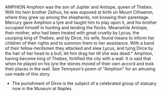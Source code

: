 AMPHION
  Amphion was the son of Jupiter and Antiope, queen of Thebes. With
  his twin brother Zethus, he was exposed at birth on Mount Cithaeron,
  where they grew up among the shepherds, not knowing their parentage.
  Mercury gave Amphion a lyre and taught him to play upon it, and his
  brother occupied himself in hunting and tending the flocks.
  Meanwhile Antiope, their mother, who had been treated with great
  cruelty by Lycus, the usurping king of Thebes, and by Dirce, his wife,
  found means to inform her children of their rights and to summon
  them to her assistance. With a band of their fellow-herdsmen they
  attacked and slew Lycus, and tying Dirce by the hair of her head to
  a bull, let him drag her till she was dead.* Amphion, having become
  king of Thebes, fortified the city with a wall. It is said that when
  he played on his lyre the stones moved of their own accord and took
  their places in the wall.
  See Tennyson's poem of "Amphion" for an amusing use made of this
  story.

  * The punishment of Dirce is the subject of a celebrated group of
  statuary now in the Museum at Naples.